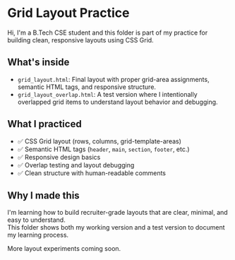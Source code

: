 # Grid Layout Practice

Hi, I'm a B.Tech CSE student and this folder is part of my practice for building clean, responsive layouts using CSS Grid.

## What's inside

- `grid_layout.html`: Final layout with proper grid-area assignments, semantic HTML tags, and responsive structure.
- `grid_layout_overlap.html`: A test version where I intentionally overlapped grid items to understand layout behavior and debugging.

## What I practiced

- ✅ CSS Grid layout (rows, columns, grid-template-areas)
- ✅ Semantic HTML tags (`header`, `main`, `section`, `footer`, etc.)
- ✅ Responsive design basics
- ✅ Overlap testing and layout debugging
- ✅ Clean structure with human-readable comments

## Why I made this

I'm learning how to build recruiter-grade layouts that are clear, minimal, and easy to understand.  
This folder shows both my working version and a test version to document my learning process.

More layout experiments coming soon.